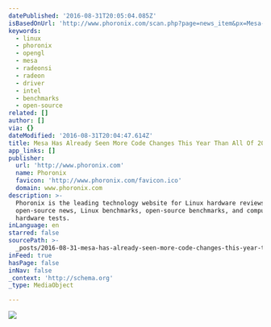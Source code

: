 ```yaml
---
datePublished: '2016-08-31T20:05:04.085Z'
isBasedOnUrl: 'http://www.phoronix.com/scan.php?page=news_item&px=Mesa-Git-August-2016'
keywords:
  - linux
  - phoronix
  - opengl
  - mesa
  - radeonsi
  - radeon
  - driver
  - intel
  - benchmarks
  - open-source
related: []
author: []
via: {}
dateModified: '2016-08-31T20:04:47.614Z'
title: Mesa Has Already Seen More Code Changes This Year Than All Of 2015 - Phoronix
app_links: []
publisher:
  url: 'http://www.phoronix.com'
  name: Phoronix
  favicon: 'http://www.phoronix.com/favicon.ico'
  domain: www.phoronix.com
description: >-
  Phoronix is the leading technology website for Linux hardware reviews,
  open-source news, Linux benchmarks, open-source benchmarks, and computer
  hardware tests.
inLanguage: en
starred: false
sourcePath: >-
  _posts/2016-08-31-mesa-has-already-seen-more-code-changes-this-year-than-all-o.md
inFeed: true
hasPage: false
inNav: false
_context: 'http://schema.org'
_type: MediaObject

---
```

![](https://the-grid-user-content.s3-us-west-2.amazonaws.com/da94ba88-8ef4-4e9b-930a-cf74c8028981.png)